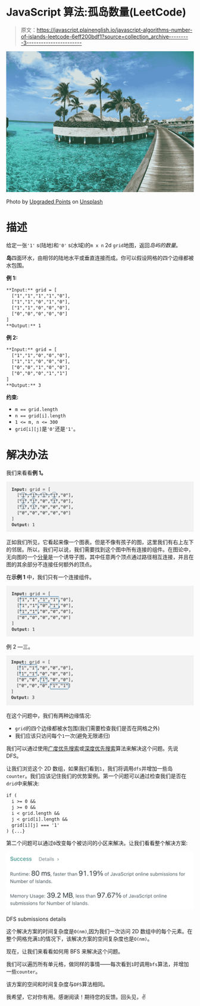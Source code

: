 # JavaScript 算法:孤岛数量(LeetCode)

> 原文：<https://javascript.plainenglish.io/javascript-algorithms-number-of-islands-leetcode-6eff200bdf1?source=collection_archive---------3----------------------->

![](img/fb2caee1293d436f2a0151000633bd38.png)

Photo by [Upgraded Points](https://unsplash.com/@upgradedpoints?utm_source=medium&utm_medium=referral) on [Unsplash](https://unsplash.com?utm_source=medium&utm_medium=referral)

# 描述

给定一张`'1'` s(陆地)和`'0'` s(水域)的`m x n` 2d `grid`地图，返回*岛屿的数量*。

**岛**四面环水，由相邻的陆地水平或垂直连接而成。你可以假设网格的四个边缘都被水包围。

**例 1:**

```
**Input:** grid = [
  ["1","1","1","1","0"],
  ["1","1","0","1","0"],
  ["1","1","0","0","0"],
  ["0","0","0","0","0"]
]
**Output:** 1
```

**例 2:**

```
**Input:** grid = [
  ["1","1","0","0","0"],
  ["1","1","0","0","0"],
  ["0","0","1","0","0"],
  ["0","0","0","1","1"]
]
**Output:** 3
```

**约束:**

*   `m == grid.length`
*   `n == grid[i].length`
*   `1 <= m, n <= 300`
*   `grid[i][j]`是`'0'`还是`'1'`。

# 解决办法

我们来看看**例 1。**

![](img/bf6cc46ce61b116cc39935bc04e67808.png)

正如我们所见，它看起来像一个图表。但是不像有孩子的图，这里我们有右上左下的邻居。所以，我们可以说，我们需要找到这个图中所有连接的组件。在图论中，无向图的一个[分量](https://en.wikipedia.org/wiki/Component_(graph_theory))是一个诱导子图，其中任意两个顶点通过路径相互连接，并且在图的其余部分不连接任何额外的顶点。

在**示例 1** 中，我们只有一个连接组件。

![](img/c992b34c6d28a1dc3748786c29ffec78.png)

例 2 —三。

![](img/e1ad8db2b7b1cf51723fb978e211d8e5.png)

在这个问题中，我们有两种边缘情况:

*   `grid`的四个边缘都被水包围(我们需要检查我们是否在网格之外)
*   我们应该只访问每个`1`一次(避免无限递归)

我们可以通过使用[广度优先搜索](https://en.wikipedia.org/wiki/Breadth-first_search)或[深度优先搜索](https://en.wikipedia.org/wiki/Depth-first_search)算法来解决这个问题。先说 DFS。

让我们浏览这个 2D 数组，如果我们看到`1`，我们将调用`dfs`并增加一些岛`counter`。我们应该记住我们的优势案例。第一个问题可以通过检查我们是否在`drid`中来解决:

```
if (
  i >= 0 &&
  j >= 0 &&
  i < grid.length &&
  j < grid[i].length &&
  grid[i][j] === '1'
) {...}
```

第二个问题可以通过`0`改变每个被访问的小区来解决。让我们看看整个解决方案:

![](img/2fd52cdfbf5418ed856a3a1a92d823ca.png)

DFS submissions details

这个解决方案的时间复杂度是`O(nm)`,因为我们一次访问 2D 数组中的每个元素。在整个网格充满`1`的情况下，该解决方案的空间复杂度也是`O(nm)`。

现在，让我们来看看如何用 BFS 来解决这个问题。

我们可以遍历所有单元格，做同样的事情——每次看到`1`时调用`bfs`算法，并增加一些`counter`。

该方案的空间和时间复杂度与`DFS`算法相同。

我希望，它对你有用。感谢阅读！期待您的反馈。回头见，✌️